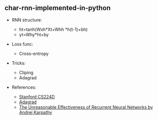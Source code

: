 char-rnn-implemented-in-python
---------------------------------
* RNN structure:
  * ht=tanh(Wxh*Xt+Whh *h(t-1)+bh)
  * yt=Why*ht+by

* Loss func:
  * Cross-entropy

* Tricks:
  * Cliping
  * Adagrad

* References:
  * [Stanford CS224D](http://cs224d.stanford.edu/syllabus.html)
  * [Adagrad](http://jmlr.csail.mit.edu/papers/v12/duchi11a.html)
  * [The Unreasonable Effectiveness of Recurrent Neural Networks by Andrej Karpathy](http://karpathy.github.io/2015/05/21/rnn-effectiveness/)

